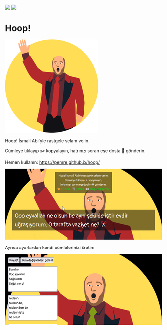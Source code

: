 ![](https://img.shields.io/badge/awesome%3F-yes-green.svg)
![](https://img.shields.io/github/license/pemre/hoop)

# Hoop!

<img src="./ismail-abi.svg" height="300" alt="Ismail Abi hoop derken" />

Hoop! İsmail Abi'yle rastgele selam verin.

Cümleye tıklayıp ✂️ kopyalayın, hatrınızı soran eşe dosta 📨 gönderin.

Hemen kullanın: https://pemre.github.io/hoop/

<img src="./hoop.gif" width="600" alt="Hoop! demosu" />

Ayrıca ayarlardan kendi cümlelerinizi üretin:

<img src="./ayarlar.png" width="600" alt="Hoop! ayarlar sayfasi" />
